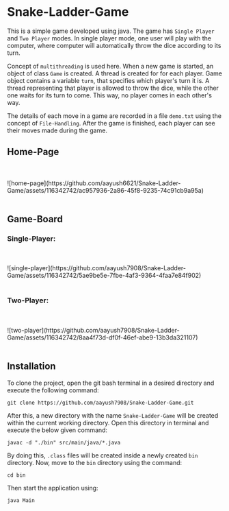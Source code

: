 # Snake-Ladder-Game
This is a simple game developed using java. The game has `Single Player` and `Two Player` modes. In single player mode, one user will play with the computer, where computer will automatically throw the dice according to its turn.

Concept of `multithreading` is used here. When a new game is started, an object of class `Game` is created. A thread is created for for each player. Game object contains a variable `turn`, that specifies which player's turn it is. A thread representing that player is allowed to throw the dice, while the other one waits for its turn to come. This way, no player comes in each other's way.

The details of each move in a game are recorded in a file `demo.txt` using the concept of `File-Handling`. After the game is finished, each player can see their moves made during the game.

## Home-Page
  <br />
  <br />
  ![home-page](https://github.com/aayush6621/Snake-Ladder-Game/assets/116342742/ac957936-2a86-45f8-9235-74c91cb9a95a)
  <br />
  <br />

## Game-Board
  ### Single-Player:
  <br />
  <br />
  ![single-player](https://github.com/aayush7908/Snake-Ladder-Game/assets/116342742/5ae9be5e-7fbe-4af3-9364-4faa7e84f902)
  <br />
  <br />

  ### Two-Player:
  <br />
  <br />
  ![two-player](https://github.com/aayush7908/Snake-Ladder-Game/assets/116342742/8aa4f73d-df0f-46ef-abe9-13b3da321107)
  <br />
  <br />

## Installation
To clone the project, open the git bash terminal in a desired directory and execute the following command:
```
git clone https://github.com/aayush7908/Snake-Ladder-Game.git
```

After this, a new directory with the name `Snake-Ladder-Game` will be created within the current working directory. Open this directory in terminal and execute the below given command:
```
javac -d "./bin" src/main/java/*.java
```

By doing this, `.class` files will be created inside a newly created `bin` directory. Now, move to the `bin` directory using the command:
```
cd bin
```

Then start the application using:
```
java Main
```
